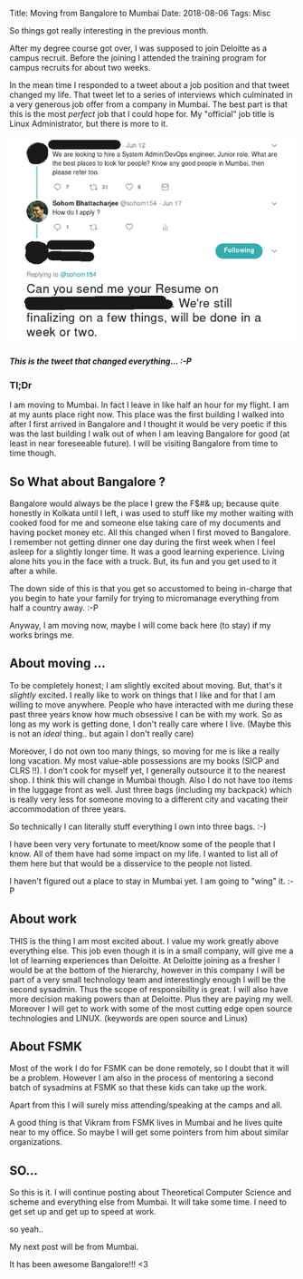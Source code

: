 Title: Moving from Bangalore to Mumbai 
Date: 2018-08-06
Tags: Misc


So things got really interesting in the previous month. 

After my degree course got over, I was supposed to join Deloitte as a
campus recruit. Before the joining I attended the training program for
campus recruits for about two weeks.

In the mean time I responded to a tweet about a job position and that
tweet changed my life. That tweet let to a series of interviews which
culminated in a very generous job offer from a company in Mumbai. The
best part is that this is the most *perfect* job that I could hope
for.  My "official" job title is Linux Administrator, but there is
more to it.

![that tweet](/assets/images/2018-08-06/twitter.png)

##### This is the tweet that changed everything... :-P


### Tl;Dr ###

I am moving to Mumbai. In fact I leave in like half an hour for my
flight. I am at my aunts place right now. This place was the first
building I walked into after I first arrived in Bangalore and I
thought it would be very poetic if this was the last building I walk
out of when I am leaving Bangalore for good (at least in near
foreseeable future). I will be visiting Bangalore from time to time
though.

## So What about Bangalore ? ##

Bangalore would always be the place I grew the F$#& up; because quite
honestly in Kolkata until I left, i was used to stuff like my mother
waiting with cooked food for me and someone else taking care of my
documents and having pocket money etc. All this changed when I first
moved to Bangalore. I remember not getting dinner one day during the
first week when I feel asleep for a slightly longer time. It was a
good learning experience. Living alone hits you in the face with a
truck. But, its fun and you get used to it after a while.

The down side of this is that you get so accustomed to being in-charge
that you begin to hate your family for trying to micromanage
everything from half a country away. :-P

Anyway, I am moving now, maybe I will come back here (to stay) if my
works brings me.

## About moving ... ##

To be completely honest; I am slightly excited about moving. But,
that's it *slightly* excited. I really like to work on things that I
like and for that I am willing to move anywhere. People who have
interacted with me during these past three years know how much
obsessive I can be with my work. So as long as my work is getting
done, I don't really care where I live. (Maybe this is not an *ideal*
thing.. but again I don't really care)

Moreover, I do not own too many things, so moving for me is like a
really long vacation. My most value-able possessions are my books (SICP
and CLRS !!). I don't cook for myself yet, I generally outsource it to
the nearest shop. I think this will change in Mumbai though. Also I do
not have too items in the luggage front as well. Just three bags
(including my backpack) which is really very less for someone moving
to a different city and vacating their accommodation of three years.

So technically I can literally stuff everything I own into three
bags. :-) 

I have been very very fortunate to meet/know some of the people that I
know. All of them have had some impact on my life. I wanted to list
all of them here but that would be a disservice to the people not
listed. 

I haven't figured out a place to stay in Mumbai yet. I am going to
"wing" it. :-P

## About work ##

THIS is the thing I am most excited about. I value my work greatly
above everything else. This job even though it is in a small company,
will give me a lot of learning experiences than Deloitte. At Deloitte
joining as a fresher I would be at the bottom of the hierarchy,
however in this company I will be part of a very small technology team
and interestingly enough I will be the second sysadmin. Thus the scope
of responsibility is great. I will also have more decision making
powers than at Deloitte. Plus they are paying my well. Moreover I will
get to work with some of the most cutting edge open source
technologies and LINUX. (keywords are open source and Linux)

## About FSMK ##

Most of the work I do for FSMK can be done remotely, so I doubt that
it will be a problem. However I am also in the process of mentoring a
second batch of sysadmins at FSMK so that these kids can take up the
work.

Apart from this I will surely miss attending/speaking at the camps and all. 

A good thing is that Vikram from FSMK lives in Mumbai and he lives
quite near to my office. So maybe I will get some pointers from him
about similar organizations.

## SO... ##

So this is it. I will continue posting about Theoretical Computer
Science and scheme and everything else from Mumbai. It will take some
time. I need to get set up and get up to speed at work.

so yeah.. 

My next post will be from Mumbai. 

It has been awesome Bangalore!!! <3



